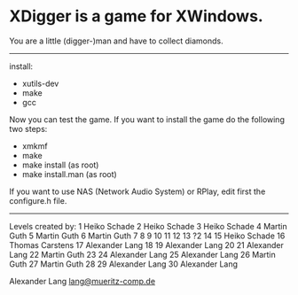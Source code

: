 # XDigger is a game for XWindows.
You are a little (digger-)man and have to collect diamonds.

-------------------------------------------------------------------------------

install:

 * xutils-dev
 * make
 * gcc

Now you can test the game. If you want to install the game
do the following two steps:

 * xmkmf
 * make
 * make install (as root)
 * make install.man (as root)

If you want to use NAS (Network Audio System) or RPlay, edit first the 
configure.h file.

-------------------------------------------------------------------------------

Levels created by:
 1 Heiko Schade
 2 Heiko Schade
 3 Heiko Schade
 4 Martin Guth
 5 Martin Guth
 6 Martin Guth
 7
 8
 9
10
11
12
13 ?2
14
15 Heiko Schade
16 Thomas Carstens
17 Alexander Lang
18
19 Alexander Lang
20
21 Alexander Lang
22 Martin Guth
23
24 Alexander Lang
25 Alexander Lang
26 Martin Guth
27 Martin Guth
28
29 Alexander Lang
30 Alexander Lang


Alexander Lang
lang@mueritz-comp.de
